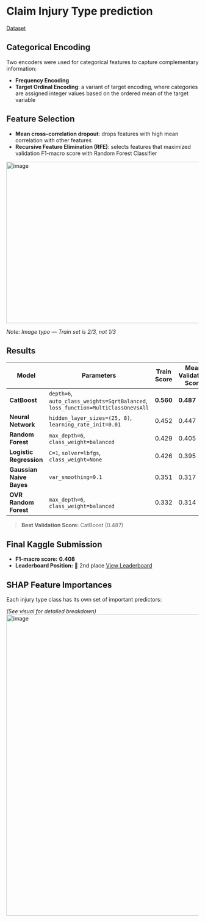 # Claim Injury Type prediction 

[Dataset](https://www.kaggle.com/competitions/to-grant-or-not-to-grant/data) 

## Categorical Encoding 

Two encoders were used for categorical features to capture complementary information:
- **Frequency Encoding**
- **Target Ordinal Encoding**: a variant of target encoding, where categories are assigned integer values based on the ordered mean of the target variable

## Feature Selection 

- **Mean cross-correlation dropout**: drops features with high mean correlation with other features 
- **Recursive Feature Elimination (RFE)**: selects features that maximized validation F1-macro score with Random Forest Classifier 

<img width="1181" height="423" alt="image" src="https://github.com/user-attachments/assets/167f98f8-ddab-46b4-bec3-cde2278412e4" />

*Note: Image typo — Train set is 2/3, not 1/3*

## Results 
| **Model**                | **Parameters**                                                                   | **Train Score** | **Mean Validation Score** |
| ------------------------ | -------------------------------------------------------------------------------- | --------------- | -------------------- |
| **CatBoost**             | `depth=6`, `auto_class_weights=SqrtBalanced`, `loss_function=MultiClassOneVsAll` | **0.560**       | **0.487**            |
| **Neural Network**       | `hidden_layer_sizes=(25, 8)`, `learning_rate_init=0.01`                          | 0.452           | 0.447                |
| **Random Forest**        | `max_depth=6`, `class_weight=balanced`                                           | 0.429           | 0.405                |
| **Logistic Regression**  | `C=1`, `solver=lbfgs`, `class_weight=None`                                       | 0.426           | 0.395                |
| **Gaussian Naive Bayes** | `var_smoothing=0.1`                                                              | 0.351           | 0.317                |
| **OVR Random Forest**    | `max_depth=6`, `class_weight=balanced`                                           | 0.332           | 0.314                |

> **Best Validation Score:** CatBoost (0.487)

## Final Kaggle Submission

* **F1-macro score:** **0.408**
* **Leaderboard Position:** 🥈 2nd place
  [View Leaderboard](https://www.kaggle.com/competitions/to-grant-or-not-to-grant/leaderboard)


## SHAP Feature Importances

Each injury type class has its own set of important predictors:

*(See visual for detailed breakdown)*
<img width="958" height="790" alt="image" src="https://github.com/user-attachments/assets/9618c66f-3649-4200-a551-54b1689ec88a" />
